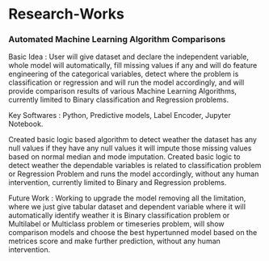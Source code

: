 # Research-Works
### Automated Machine Learning Algorithm Comparisons
Basic Idea :  User will give dataset and declare the independent variable, whole model will automatically, fill missing values if any and will do feature engineering of the categorical variables, detect where the problem is classification or regression and will run the model accordingly, and will provide comparison results of various Machine Learning Algorithms, currently limited to Binary classification and Regression problems. 

Key Softwares : Python, Predictive models, Label Encoder, Jupyter Notebook.

Created basic logic based algorithm to detect weather the dataset has any null values if  they have any null values it will impute those missing values based on normal median and mode imputation.
Created basic logic to detect weather the dependable variables is related to classification problem or Regression Problem and runs the model accordingly, without any human intervention, currently limited to Binary and Regression problems.

Future Work :  Working to upgrade the model removing all the limitation, where we just give tabular dataset and dependent variable where it will automatically identify weather it is Binary classification problem or Multilabel or Multiclass problem or timeseries problem, will show comparison models and choose the best hypertunned model based on the metrices score and make further prediction, without any human intervention.
